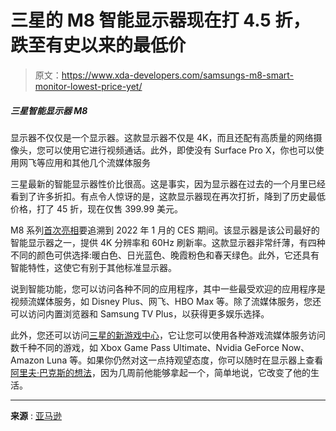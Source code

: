 # 三星的 M8 智能显示器现在打 4.5 折，跌至有史以来的最低价

> 原文：<https://www.xda-developers.com/samsungs-m8-smart-monitor-lowest-price-yet/>

##### 三星智能显示器 M8

显示器不仅仅是一个显示器。这款显示器不仅是 4K，而且还配有高质量的网络摄像头，您可以使用它进行视频通话。此外，即使没有 Surface Pro X，你也可以使用网飞等应用和其他几个流媒体服务

三星最新的智能显示器性价比很高。这是事实，因为显示器在过去的一个月里已经看到了许多折扣。有点令人惊讶的是，这款显示器现在再次打折，降到了历史最低价格，打了 45 折，现在仅售 399.99 美元。

M8 系列[首次亮相](https://www.xda-developers.com/samsung-unveils-a-new-4k-monitor-lineup-ahead-of-ces-2022/)要追溯到 2022 年 1 月的 CES 期间。该显示器是该公司最好的智能显示器之一，提供 4K 分辨率和 60Hz 刷新率。这款显示器非常纤薄，有四种不同的颜色可供选择:暖白色、日光蓝色、晚霞粉色和春天绿色。此外，它还具有智能特性，这使它有别于其他标准显示器。

说到智能功能，您可以访问各种不同的应用程序，其中一些最受欢迎的应用程序是视频流媒体服务，如 Disney Plus、网飞、HBO Max 等。除了流媒体服务，您还可以访问内置浏览器和 Samsung TV Plus，以获得更多娱乐选择。

此外，您还可以访问[三星的新游戏中心](https://www.xda-developers.com/samsung-gaming-hub-is-now-live/)，它让您可以使用各种游戏流媒体服务访问数千种不同的游戏，如 Xbox Game Pass Ultimate、Nvidia GeForce Now、Amazon Luna 等。如果你仍然对这一点持观望态度，你可以随时在显示器上查看[阿里夫·巴克斯的想法](https://www.xda-developers.com/samsung-bm702-smart-monitor-black-friday-deal/)，因为几周前他能够拿起一个，简单地说，它改变了他的生活。

* * *

**来源** : [亚马逊](https://www.amazon.com/dp/B09X24X4NB?tag=xda-7a83r7d-20&ascsubtag=UUxdaUeUpU1001030&asc_refurl=https%3A%2F%2Fwww.xda-developers.com%2Fsamsungs-m8-smart-monitor-lowest-price-yet%2F&asc_campaign=Commerce)